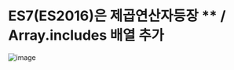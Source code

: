 # ES7(ES2016)은 제곱연산자등장 ** / Array.includes 배열 추가

![image](https://user-images.githubusercontent.com/85022962/135541816-cb23dac6-6048-4e22-87b3-1d6df1a01f27.png)

